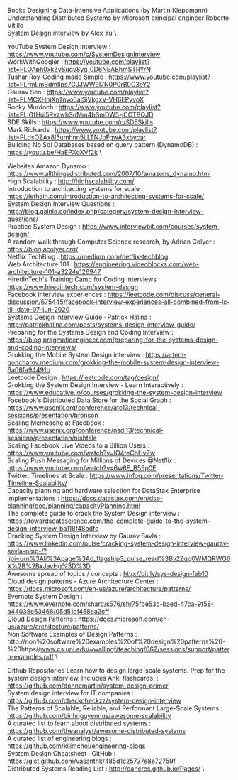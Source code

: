 Books
Designing Data-Intensive Applications (by Martin Kleppmann) \
Understanding Distributed Systems by Microsoft principal engineer Roberto Vitillo  \
System Design interview by Alex Yu  \

YouTube
System Design Interview : https://www.youtube.com/c/SystemDesignInterview  \
WorkWithGoogler : https://youtube.com/playlist?list=PLOAph0xkZvSuqy8yq_0D6NEABhmSTRYrN  \
Tushar Roy-Coding made Simple : https://www.youtube.com/playlist?list=PLrmLmBdmIlps7GJJWW9I7N0P0rB0C3eY2  \
Gaurav Sen : https://www.youtube.com/playlist?list=PLMCXHnjXnTnvo6alSjVkgxV-VH6EPyvoX  \
Rocky Murdoch : https://www.youtube.com/playlist?list=PLiGfHui5RvzwhSqMm4bSmDW5-jCOTBQJD  \
SDE Skills : https://www.youtube.com/c/SDESkills  \
Mark Richards : https://www.youtube.com/playlist?list=PLdsOZAx8I5umhnn5LLTNJbFgwA3xbycar  \
Building No Sql Databases based on query pattern (DynamoDB) : https://youtu.be/HaEPXoXVf2k  \

Websites
Amazon Dynamo : https://www.allthingsdistributed.com/2007/10/amazons_dynamo.html  \
High Scalability : http://highscalability.com/  \
Introduction to architecting systems for scale : https://lethain.com/introduction-to-architecting-systems-for-scale/  \
System Design Interview Questions : http://blog.gainlo.co/index.php/category/system-design-interview-questions/  \
Practice System Design : https://www.interviewbit.com/courses/system-design/  \
A random walk through Computer Science research, by Adrian Colyer : https://blog.acolyer.org/  \
Netflix TechBlog : https://medium.com/netflix-techblog  \
Web Architecture 101 : https://engineering.videoblocks.com/web-architecture-101-a3224e126947  \
HiredInTech's Training Camp for Coding Interviews : https://www.hiredintech.com/system-design  \
Facebook interview experiences : https://leetcode.com/discuss/general-discussion/675445/facebook-interview-experiences-all-combined-from-lc-till-date-07-jun-2020  \
Systems Design Interview Guide · Patrick Halina : http://patrickhalina.com/posts/systems-design-interview-guide/  \
Preparing for the Systems Design and Coding Interview : https://blog.pragmaticengineer.com/preparing-for-the-systems-design-and-coding-interviews/  \
Grokking the Mobile System Design interview : https://artem-goncharov.medium.com/grokking-the-mobile-system-design-interview-6a06fa94491b  \
Leetcode Design : https://leetcode.com/tag/design/  \
Grokking the System Design Interview - Learn Interactively : https://www.educative.io/courses/grokking-the-system-design-interview  \
Facebook's Distributed Data Store for the Social Graph : https://www.usenix.org/conference/atc13/technical-sessions/presentation/bronson  \
Scaling Memcache at Facebook : https://www.usenix.org/conference/nsdi13/technical-sessions/presentation/nishtala  \
Scaling Facebook Live Videos to a Billion Users : https://www.youtube.com/watch?v=IO4teCbHvZw  \
Scaling Push Messaging for Millions of Devices @Netflix : https://www.youtube.com/watch?v=6w6E_B55p0E  \
Twitter: Timelines at Scale : https://www.infoq.com/presentations/Twitter-Timeline-Scalability/  \
Capacity planning and hardware selection for DataStax Enterprise implementations : https://docs.datastax.com/en/dse-planning/doc/planning/capacityPlanning.html  \
The complete guide to crack the System Design interview : https://towardsdatascience.com/the-complete-guide-to-the-system-design-interview-ba118f48bdfc  \
Cracking System Design Interview by Gaurav Savla : https://www.linkedin.com/pulse/cracking-system-design-interview-gaurav-savla-pmp-/?lipi=urn%3Ali%3Apage%3Ad_flagship3_pulse_read%3Bv2Zqq0WMQRWG6X%2B%2BxJavHg%3D%3D  \
Awesome spread of topics / concepts : http://bit.ly/sys-design-feb10  \
Cloud design patterns - Azure Architecture Center : https://docs.microsoft.com/en-us/azure/architecture/patterns/  \
Evernote System Design : https://www.evernote.com/shard/s576/sh/75fbe53c-baed-47ca-9f58-a44038c63468/05d51df458ea2cff  \
Cloud Design Patterns : https://docs.microsoft.com/en-us/azure/architecture/patterns/  \
Non Software Examples of Design Patterns : http://non%20software%20examples%20of%20design%20patterns%20-%20https//www.cs.uni.edu/~wallingf/teaching/062/sessions/support/pattern-examples.pdf  \

Github Repositories
Learn how to design large-scale systems. Prep for the system design interview. Includes Anki flashcards. : https://github.com/donnemartin/system-design-primer  \
System design interview for IT companies : https://github.com/checkcheckzz/system-design-interview  \
The Patterns of Scalable, Reliable, and Performant Large-Scale Systems : https://github.com/binhnguyennus/awesome-scalability  \
A curated list to learn about distributed systems : https://github.com/theanalyst/awesome-distributed-systems  \
A curated list of engineering blogs : https://github.com/kilimchoi/engineering-blogs  \
System Design Cheatsheet · GitHub : https://gist.github.com/vasanthk/485d1c25737e8e72759f  \
Distributed Systems Reading List : http://dancres.github.io/Pages/  \
